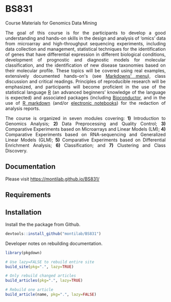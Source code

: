 # BS831
Course Materials for Genomics Data Mining

<p align="justify">
The goal of this course is for the participants to develop a good
understanding and hands-on skills in the design and analysis of
‘omics’ data from microarray and high-throughput sequencing
experiments, including data collection and management, statistical
techniques for the identification of genes that have differential
expression in different biological conditions, development of
prognostic and diagnostic models for molecular classification, and the
identification of new disease taxonomies based on their molecular
profile. These topics will be covered using real examples, extensively
documented hands-on's (see <a
href="https://montilab.github.io/BS831/">Markdowns' menu</a>), class
discussion and critical readings. Principles of reproducible research
will be emphasized, and participants will become proficient in the use
of the statistical language <a
href="https://cran.r-project.org/">R</a> (an advanced beginners’
knowledge of the language is expected) and associated packages
(including <a href="https://bioconductor.org/">Bioconductor</a>, and
in the use of <a href="https://rmarkdown.rstudio.com/">R markdown</a>
(and/or <a href="https://jupyter.org/">electronic notebooks</a>) for
the redaction of analysis reports.
</p>

<p align="justify">
The course is organized in seven modules covering: <b>1)</b> Introduction to
Genomics Analysis; <b>2)</b> Data Preprocessing and Quality Control; <b>3)</b>
Comparative Experiments based on Microarrays and Linear Models (LM);
<b>4)</b> Comparative Experiments based on RNA-sequencing and Generalized Linear
Models (GLM); <b>5)</b> Comparative Experiments based on Differential Enrichment
Analysis; <b>6)</b> Classification; and <b>7)</b> Clustering and Class Discovery.
</p>

## Documentation

Please visit <https://montilab.github.io/BS831/>

## Requirements

## Installation

Install the the package from Github.

```r
devtools::install_github("montilab/BS831")
```

Developer notes on rebuilding documentation.
```r
library(pkgdown)

# Use lazy=FALSE to rebuild entire site
build_site(pkg=".", lazy=TRUE)

# Only rebuild changed articles
build_articles(pkg=".", lazy=TRUE)

# Rebuild one article
build_article(name, pkg=".", lazy=FALSE)
```
